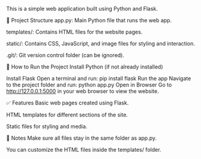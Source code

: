 This is a simple web application built using Python and Flask.

📁 Project Structure
app.py: Main Python file that runs the web app.

templates/: Contains HTML files for the website pages.

static/: Contains CSS, JavaScript, and image files for styling and interaction.

.git/: Git version control folder (can be ignored).

🚀 How to Run the Project
Install Python (if not already installed)

Install Flask
Open a terminal and run:
pip install flask
Run the app Navigate to the project folder and run:
python app.py
Open in Browser
Go to http://127.0.0.1:5000 in your web browser to view the website.

✅ Features
Basic web pages created using Flask.

HTML templates for different sections of the site.

Static files for styling and media.

📌 Notes
Make sure all files stay in the same folder as app.py.

You can customize the HTML files inside the templates/ folder.
